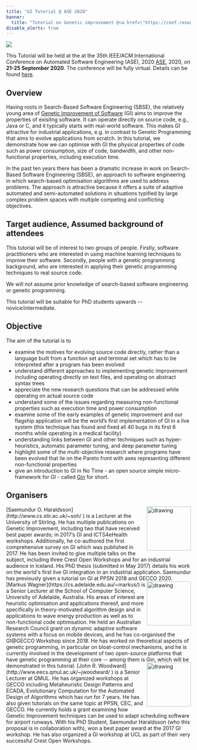 ```yaml
---
title: "GI Tutorial @ ASE 2020"
banner:
  title: "Tutorial on Genetic improvement @<a href=\"https://conf.researchr.org/home/ase-2020\">ASE 2020</a>"
disable_alerts: true
---
```


![](https://conf.researchr.org/getImage/ase-2020/carousel/ewvewr.jpg)

This Tutorial will be held at the at the 35th IEEE/ACM International Conference on Automated Software Engineering (ASE), 2020 [ASE](https://conf.researchr.org/home/ase-2020), 2020, on **21-25 September 2020**. The conference will be fully virtual. Details can be found [here](https://conf.researchr.org/home/ase-2020).

## Overview

Having roots in Search-Based Software Engineering (SBSE), the relatively young area of [Genetic Improvement of Software](./faq.html) (GI) aims to improve the properties of exisitng software. It can operate directly on source code, e.g., Java or C, and it typically starts with real-world software. This makes GI attractive for industrial applications, e.g. in contrast to Genetic Programming that aims to evolve applications from scratch. In this tutorial, we demonstrate how we can optimise with GI the physical properties of code such as power consumption, size of code, bandwidth, and other non-functional properties, including execution time.

In the past ten years there has been a dramatic increase in work on Search-Based Software Engineering (SBSE), an approach to software engineering in which search-based optimisation algorithms are used to address problems. The approach is attractive because it offers a suite of adaptive automated and semi-automated solutions in situations typified by large complex problem spaces with multiple competing and conflicting objectives. 

## Target audience, Assumed background of attendees

This tutorial will be of interest to two groups of people. 
Firstly, software practitioners who are interested in using machine learning techniques to improve their software.
Secondly, people with a genetic programming background, who are interested in applying their genetic programming techniques to real source code. 

We will not assume prior knowledge of search-based software engineering or genetic programming.

This tutorial will be suitable for PhD students upwards -- novice/intermediate.

## Objective

The aim of the tutorial is to
- examine the motives for evolving source code directly, rather than a language built from a function set and terminal set which has to be interpreted after a program has been evolved
- understand different approaches to implementing genetic improvement including operating directly on text files, and operating on abstract syntax trees
- appreciate the new research questions that can be addressed while operating on actual source code
- understand some of the issues regarding measuring non-functional properties such as execution time and power consumption
- examine some of the early examples of genetic improvement and our flagship application will be the world’s first implementation of GI in a live system (this technique has found and fixed all 40 bugs in its first 6 months while operating in a medical facility)
- understanding links between GI and other techniques such as hyper-heuristics, automatic parameter tuning, and deep parameter tuning
- highlight some of the multi-objective research where programs have been evolved that lie on the Pareto front with axes representing different non-functional properties
- give an introduction to GI in No Time - an open source simple micro-framework for GI - called [Gin](https://github.com/gintool/gin) for short.

## Organisers

<img align="right"  alt="drawing" width="120px" src="../profile_images/sami.jpg">
[Saemundur O. Haraldsson](http://www.cs.stir.ac.uk/~soh/ ) is a Lecturer at the University of Stirling. He has multiple publications on Genetic Improvement, including two that have received best paper awards; in 2017’s GI and ICTS4eHealth workshops. Additionally, he co-authored the first comprehensive survey on GI which was published in 2017. He has been invited to give multiple talks on the subject, including three Crest Open Workshops and for an industrial audience in Iceland. His PhD thesis (submitted in May 2017) details his work on the world's first live GI integration in an industrial application. Saemundur has previously given a tutorial on GI at PPSN 2018 and GECCO 2020.

<img align="right"  alt="drawing" width="120px" src="../profile_images/markus.jpg">
[Markus Wagner](https://cs.adelaide.edu.au/~markus/) is a Senior Lecturer at the School of Computer Science, University of Adelaide, Australia. His areas of interest are heuristic optimisation and applications thereof, and more specifically in theory-motivated algorithm design and in applications to wave energy production as well as to non-functional code optimisation. He held an Australian Research Council grant on dynamic adaptive software systems with a focus on mobile devices, and he has co-organised the GI@GECCO Workshop since 2018. He has worked on theoretical aspects of genetic programming, in particular on bloat-control mechanisms, and he is currently involved in the development of two open-source platforms that have genetic programming at their core -- among them is Gin, which will be demonstrated in this tutorial.

<img align="right"  alt="drawing" width="120px" src="../profile_images/john.jpg">
[John R. Woodward](http://www.eecs.qmul.ac.uk/~jwoodward/ ) is a Senior Lecturer at QMUL. He has organized workshops at GECCO including Metaheuristic Design Patterns and ECADA, Evolutionary Computation for the Automated Design of Algorithms which has run for 7 years. He has also given tutorials on the same topic at PPSN, CEC, and GECCO. He currently holds a grant examining how Genetic Improvement techniques can be used to adapt scheduling software for airport runways. With his PhD Student, Saemundur Haraldsson (who this proposal is in collaboration with), won a best paper award at the 2017 GI workshop. He has also organized a GI workshop at UCL as part of their very successful Crest Open Workshops.
